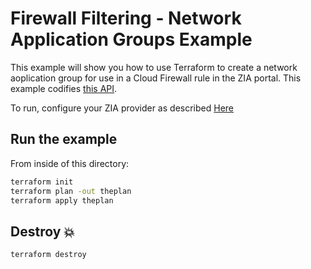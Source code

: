 # Firewall Filtering - Network Application Groups Example

This example will show you how to use Terraform to create a network aoplication group for use in a Cloud Firewall rule in the ZIA portal.
This example codifies [this API](https://help.zscaler.com/zia/api#/Firewall%20Policies/NetworkApplicationGroupResource_getNetowrkApplicationGroups).

To run, configure your ZIA provider as described [Here](https://github.com/willguibr/terraform-provider-zia/blob/master/docs/index.html.markdown)

## Run the example

From inside of this directory:

```bash
terraform init
terraform plan -out theplan
terraform apply theplan
```

## Destroy 💥

```bash
terraform destroy
```
